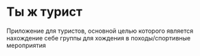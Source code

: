 # Ты ж турист
Приложение для туристов, основной целью которого является нахождение себе группы для хождения в походы/спортивные мероприятия
